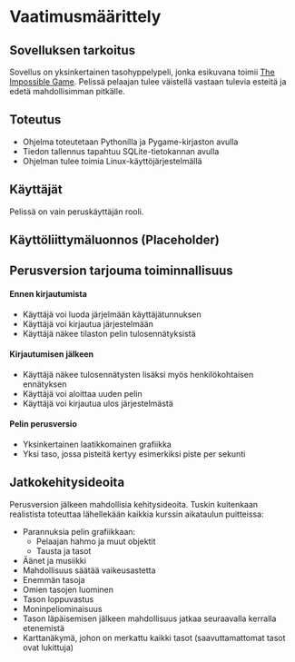 # Vaatimusmäärittely

## Sovelluksen tarkoitus

Sovellus on yksinkertainen tasohyppelypeli, jonka esikuvana toimii [The Impossible Game](https://impossible.game/). Pelissä pelaajan tulee väistellä vastaan tulevia esteitä ja edetä mahdollisimman pitkälle.

## Toteutus

- Ohjelma toteutetaan Pythonilla ja Pygame-kirjaston avulla
- Tiedon tallennus tapahtuu SQLite-tietokannan avulla
- Ohjelman tulee toimia Linux-käyttöjärjestelmällä

## Käyttäjät

Pelissä on vain peruskäyttäjän rooli.

## Käyttöliittymäluonnos (Placeholder)

## Perusversion tarjouma toiminnallisuus

#### Ennen kirjautumista

- Käyttäjä voi luoda järjelmään käyttäjätunnuksen
- Käyttäjä voi kirjautua järjestelmään
- Käyttäjä näkee tilaston pelin tulosennätyksistä

#### Kirjautumisen jälkeen

- Käyttäjä näkee tulosennätysten lisäksi myös henkilökohtaisen ennätyksen
- Käyttäjä voi aloittaa uuden pelin
- Käyttäjä voi kirjautua ulos järjestelmästä

#### Pelin perusversio

- Yksinkertainen laatikkomainen grafiikka
- Yksi taso, jossa pisteitä kertyy esimerkiksi piste per sekunti

## Jatkokehitysideoita
Perusversion jälkeen mahdollisia kehitysideoita. Tuskin kuitenkaan realistista toteuttaa lähellekään kaikkia kurssin aikataulun puitteissa:

- Parannuksia pelin grafiikkaan:
    * Pelaajan hahmo ja muut objektit
    * Tausta ja tasot
- Äänet ja musiikki
- Mahdollisuus säätää vaikeusastetta
- Enemmän tasoja
- Omien tasojen luominen
- Tason loppuvastus
- Moninpeliominaisuus
- Tason läpäisemisen jälkeen mahdollisuus jatkaa seuraavalla kerralla etenemistä
- Karttanäkymä, johon on merkattu kaikki tasot (saavuttamattomat tasot ovat lukittuja)